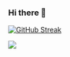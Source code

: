 ### Hi there 👋

<!--
**kasperaamodt/kasperaamodt** is a ✨ _special_ ✨ repository because its `README.md` (this file) appears on your GitHub profile.

Here are some ideas to get you started:

- 🔭 I’m currently working on ...
- 🌱 I’m currently learning ...
- 👯 I’m looking to collaborate on ...
- 🤔 I’m looking for help with ...
- 💬 Ask me about ...
- 📫 How to reach me: ...
- 😄 Pronouns: ...
- ⚡ Fun fact: ...
-->

[![GitHub Streak](http://github-readme-streak-stats.herokuapp.com?user=kasperaamodt&theme=dark&hide_border=true&date_format=M%20j%5B%2C%20Y%5D)](https://git.io/streak-stats)

![](https://komarev.com/ghpvc/?username=kasperaamodt)
